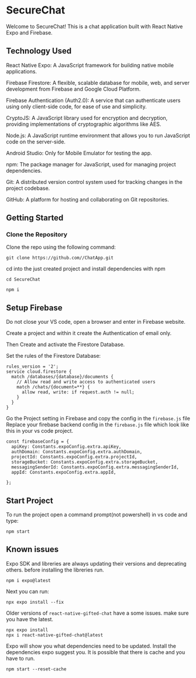 # SecureChat

Welcome to SecureChat! This is a chat application built with React Native Expo and Firebase.

## Technology Used
React Native Expo: A JavaScript framework for building native mobile applications.

Firebase Firestore: A flexible, scalable database for mobile, web, and server development from Firebase and Google Cloud Platform.

Firebase Authentication (Auth2.0): A service that can authenticate users using only client-side code, for ease of use and simplicity.

CryptoJS: A JavaScript library used for encryption and decryption, providing implementations of cryptographic algorithms like AES.

Node.js: A JavaScript runtime environment that allows you to run JavaScript code on the server-side.

Android Studio:  Only for Mobile Emulator for testing the app.

npm: The package manager for JavaScript, used for managing project dependencies.

Git: A distributed version control system used for tracking changes in the project codebase.

GitHub: A platform for hosting and collaborating on Git repositories.


## Getting Started

### Clone the Repository

Clone the repo using the following command:

```
git clone https://github.com//ChatApp.git
```

cd into the just created project and install dependencies with npm

```
cd SecureChat
```
```
npm i
```

## Setup Firebase 

Do not close your VS code, open a browser and enter in Firebase website.

Create a project and within it create the Authentication of email only.

Then Create and activate the Firestore Database.

Set the rules of the Firestore Database:

```
rules_version = '2';
service cloud.firestore {
  match /databases/{database}/documents {
    // Allow read and write access to authenticated users
    match /chats/{document=**} {
      allow read, write: if request.auth != null;
    }
  }
}
```

Go the Project setting in Firebase and copy the config in the `firebase.js` file
Replace your firebase backend config in the `firebase.js` file which look like this in your vs code project.

```
const firebaseConfig = {
  apiKey: Constants.expoConfig.extra.apiKey,
  authDomain: Constants.expoConfig.extra.authDomain,
  projectId: Constants.expoConfig.extra.projectId,
  storageBucket: Constants.expoConfig.extra.storageBucket,
  messagingSenderId: Constants.expoConfig.extra.messagingSenderId,
  appId: Constants.expoConfig.extra.appId,
  
};

```
## Start Project 

To run the project open a command prompt(not powershell) in vs code and type: 

```
npm start
```

## Known issues

Expo SDK and libreries are always updating their versions and deprecating others. before installing the libreries run.

```
npm i expo@latest
```

Next you can run:

```
npx expo install --fix
```

Older versions of `react-native-gifted-chat` have a some issues. make sure you have the latest.

```
npx expo install 
npx i react-native-gifted-chat@latest

```

Expo will show you what dependencies need to be updated. Install the dependencies expo suggest you. It is possible that there is cache and you have to run.

```
npm start --reset-cache
```
